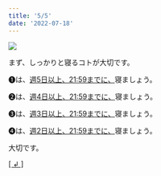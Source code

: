 ```yaml
---
title: '5/5'
date: '2022-07-18'
---
```

![](/images/a_05_.jpg)

まず、しっかりと寝るコトが大切です。

➊は、[週5日以上、21:59までに、]()寝ましょう。

➋は、[週4日以上、21:59までに、]()寝ましょう。

➌は、[週3日以上、21:59までに、]()寝ましょう。

➍は、[週2日以上、21:59までに、]()寝ましょう。

大切です。


[[ ↲ ]](https://01234567890.thebase.in/about "戻る")
